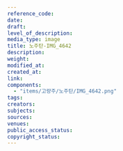 ```yaml
---
reference_code: 
date: 
draft: 
level_of_description: 
media_type: image
title: 노주탄-IMG_4642 
description: 
weight: 
modified_at: 
created_at: 
link: 
components: 
  - "items/고량주/노주탄/IMG_4642.png"
tags: 
creators: 
subjects: 
sources: 
venues: 
public_access_status: 
copyright_status: 
---
```


